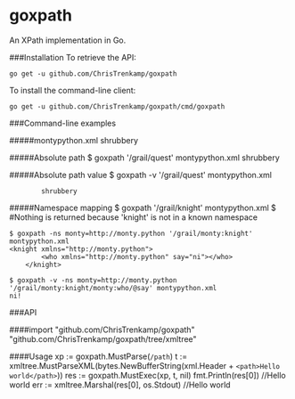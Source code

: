 # goxpath
An XPath implementation in Go.

###Installation
To retrieve the API:

    go get -u github.com/ChrisTrenkamp/goxpath

To install the command-line client:

    go get -u github.com/ChrisTrenkamp/goxpath/cmd/goxpath

###Command-line examples

#####montypython.xml
    <?xml version="1.0" encoding="UTF-8"?>
    <grail>
        <quest>
            <for>shrubbery</for>
        </quest>
        <knight xmlns="http://monty.python">
            <who say="ni!"/>
        </knight>
    </grail>

#####Absolute path
    $ goxpath '/grail/quest' montypython.xml
    <quest>
            <for>shrubbery</for>
        </quest>

#####Absolute path value
    $ goxpath -v '/grail/quest' montypython.xml

            shrubbery

#####Namespace mapping
    $ goxpath '/grail/knight' montypython.xml
    $ #Nothing is returned because 'knight' is not in a known namespace

    $ goxpath -ns monty=http://monty.python '/grail/monty:knight' montypython.xml
    <knight xmlns="http://monty.python">
            <who xmlns="http://monty.python" say="ni"></who>
        </knight>

    $ goxpath -v -ns monty=http://monty.python '/grail/monty:knight/monty:who/@say' montypython.xml
    ni!

###API

####import
    "github.com/ChrisTrenkamp/goxpath"
    "github.com/ChrisTrenkamp/goxpath/tree/xmltree"

####Usage
    xp := goxpath.MustParse(`/path`)
    t := xmltree.MustParseXML(bytes.NewBufferString(xml.Header + `<path>Hello world</path>`))
    res := goxpath.MustExec(xp, t, nil)
    fmt.Println(res[0]) //Hello world
    err := xmltree.Marshal(res[0], os.Stdout) //<path>Hello world</path>
